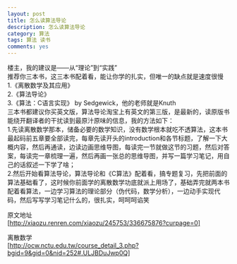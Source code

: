 ```yaml
---
layout: post
title: 怎么读算法导论
description: 怎么读算法导论
category: 算法
tags: 算法 读书
comments: yes
---
```



楼主，我的建议是——从“理论”到“实践”  
推荐你三本书，这三本书配着看，能让你学的扎实，但唯一的缺点就是速度很慢  
1.《离散数学及其应用》  
2.《算法导论》  
3.《算法：C语言实现》 by Sedgewick，他的老师就是Knuth  
三本书都建议你买英文版，算法导论淘宝上有英文的第三版，是最新的，读原版书能绕开翻译者的干扰读到最原汁原味的信息，我的方法如下：  
1.先读离散数学那本，储备必要的数学知识，没有数学根本就吃不透算法，这本书最起码前五章要全部读完，每章先读开头的introduction和各节标题，了解一下大概内容，然后再通读，边读边画思维导图，每读完一节就做这节的习题，然后对答案，每读完一章梳理一遍，然后再画一张总的思维导图，并写一篇学习笔记，用自己的话叙述一下学了啥；  
2.然后开始看算法导论，算法导论和《C算法》配着看，搞专题复习，先把前面的算法基础看了，这时候你前面学的离散数学功底就派上用场了，基础弄完就两本书配着看算法，一边学习算法的理论部分（伪代码，数学分析），一边动手实现代码，然后写写学习笔记什么的，很扎实，呵呵呵谄笑  


原文地址  
[http://xiaozu.renren.com/xiaozu/245753/336675876?curpage=0]

离散数学  
[http://ocw.nctu.edu.tw/course_detail_3.php?bgid=9&gid=0&nid=252#.ULJBDuJwp0Q]
